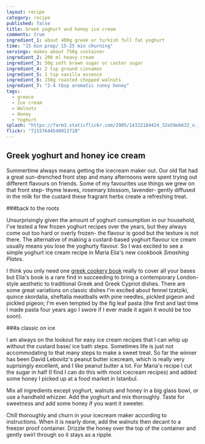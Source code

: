```yaml
---
layout: recipe
category: recipe
published: false
title: Greek yoghurt and honey ice cream
comments: true
ingredient_1: about 400g greek or turkish full fat yoghurt
time: "15 min prep/ 15-25 min churning"
servings: makes about 750g container
ingredient_2: 200 ml heavy cream
ingredient_3: 50g soft brown sugar or caster sugar
ingredient_4: 2 tsp ground cinnamon
ingredient_5: 1 tsp vanilla essence
ingredient_6: 150g roasted chopped walnuts
ingredient_7: "2-4 tbsp aromatic runny honey"
tags: 
  - greece
  - Ice cream
  - Walnuts
  - Honey
  - Yoghurt
splash: "https://farm3.staticflickr.com/2905/14322184424_32e59eb632_o.jpg"
flickr: "72157644549913710"
---
```


## Greek yoghurt and honey ice cream

Summertime always means getting the icecream maker out. Our old flat had a great sun-drenched front step and many afternoons were spent trying out different flavours on friends. Some of my favourites use things we grew on that front step- thyme leaves, rosemary blossom, lavender- gently diffused in the milk for the custard these fragrant herbs create a refreshing treat.

###back to the roots

Unsurprisingly given the amount of yoghurt consumption in our household, I've tested a few frozen yoghurt recipes over the years, but they always come out too hard or overly frozen- the flavour is good but the texture is not there. The alternative of making a custard-based yoghurt flavour ice cream usually means you lose the yoghurty flavour. So I was excited to see a simple yoghurt ice cream recipe in Maria Elia's new cookbook *Smashing Plates*.

I think you only need one [greek cookery book](http://uk.phaidon.com/store/food-cook/vefas-kitchen-9780714849294/) really to cover all your bases but Elia's book is a rare find in succeeding to bring a contemporary London-style aesthetic to traditional Greek and Greek Cypriot dishes. There are some great variations on classic dishes I'm excited about fennel tzatziki, quince skordalia, sheftalia meatballs with pine needles, pickled pigeon and pickled pigeon; I'm even tempted by the fig leaf pasta (the first and last time I made pasta four years ago I swore if I ever made it again it would be too soon). 

###a classic on ice

I am always on the lookout for easy ice cream recipes that I can whip up without the custard base/ ice bath steps. Sometimes life is just not accommodating to that many steps to make a sweet treat. So far the winner has been David Lebovitz's peanut butter icecream, which is really very suprisingly excellent, and I like peanut butter a lot. For Maria's recipe I cut the sugar in half (I find I can do this with most icecream recipes) and added some honey I picked up at a food market in Istanbul.

Mix all ingredients except yoghurt, walnuts and honey in a big glass bowl, or use a handheld whizzer. Add the yoghurt and mix thoroughly. Taste for sweetness and add some honey if you want it sweeter. 

Chill thoroughly and churn in your icecream maker according to instructions. When it is nearly done, add the walnuts then decant to a freezer proof container. Drizzle the honey over the top of the container and gently swirl through so it stays as a ripple.
